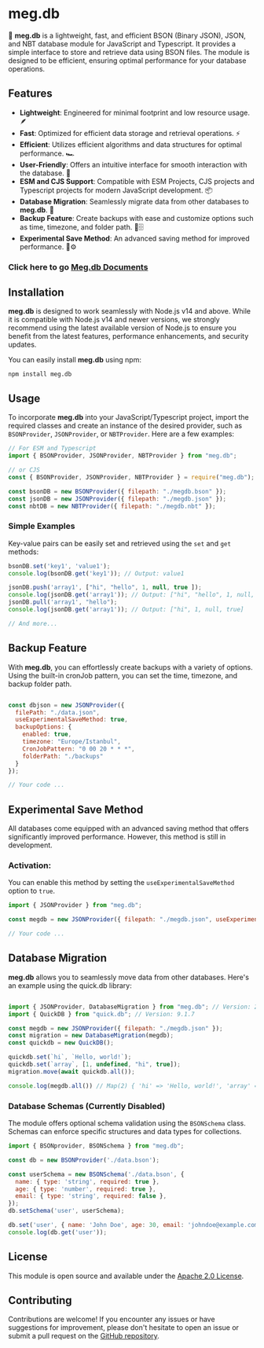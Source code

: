 # meg.db

🚀 **meg.db** is a lightweight, fast, and efficient BSON (Binary JSON), JSON, and NBT database module for JavaScript and Typescript. It provides a simple interface to store and retrieve data using BSON files. The module is designed to be efficient, ensuring optimal performance for your database operations.

## Features

- **Lightweight**: Engineered for minimal footprint and low resource usage. 🪶
- **Fast**: Optimized for efficient data storage and retrieval operations. ⚡
- **Efficient**: Utilizes efficient algorithms and data structures for optimal performance. 🏎️
- **User-Friendly**: Offers an intuitive interface for smooth interaction with the database. 🤝
- **ESM and CJS Support**: Compatible with ESM Projects, CJS projects and Typescript projects for modern JavaScript development. 📦
- **Database Migration**: Seamlessly migrate data from other databases to **meg.db**. 🔄
- **Backup Feature**: Create backups with ease and customize options such as time, timezone, and folder path. 📂🗄️
- **Experimental Save Method**: An advanced saving method for improved performance. 🔧⚙️

### Click here to go [Meg.db Documents](https://megdb.js.org/)

## Installation

**meg.db** is designed to work seamlessly with Node.js v14 and above. While it is compatible with Node.js v14 and newer versions, we strongly recommend using the latest available version of Node.js to ensure you benefit from the latest features, performance enhancements, and security updates.

You can easily install **meg.db** using npm:

```shell
npm install meg.db
```

## Usage

To incorporate **meg.db** into your JavaScript/Typescript project, import the required classes and create an instance of the desired provider, such as `BSONProvider`, `JSONProvider`, or `NBTProvider`. Here are a few examples:

```javascript
// For ESM and Typescript
import { BSONProvider, JSONProvider, NBTProvider } from "meg.db";

// or CJS
const { BSONProvider, JSONProvider, NBTProvider } = require("meg.db");

const bsonDB = new BSONProvider({ filepath: "./megdb.bson" });
const jsonDB = new JSONProvider({ filepath: "./megdb.json" });
const nbtDB = new NBTProvider({ filepath: "./megdb.nbt" });
```

### Simple Examples

Key-value pairs can be easily set and retrieved using the `set` and `get` methods:

```javascript
bsonDB.set('key1', 'value1');
console.log(bsonDB.get('key1')); // Output: value1

jsonDB.push('array1', ["hi", "hello", 1, null, true ]);
console.log(jsonDB.get('array1')); // Output: ["hi", "hello", 1, null, true]
jsonDB.pull('array1', "hello");
console.log(jsonDB.get('array1')); // Output: ["hi", 1, null, true]

// And more...
```

## Backup Feature

With **meg.db**, you can effortlessly create backups with a variety of options. Using the built-in cronJob pattern, you can set the time, timezone, and backup folder path.

```javascript

const dbjson = new JSONProvider({ 
  filePath: "./data.json", 
  useExperimentalSaveMethod: true,
  backupOptions: {
    enabled: true,
    timezone: "Europe/Istanbul",
    CronJobPattern: "0 00 20 * * *",
    folderPath: "./backups"
  }
});

// Your code ...

```

## Experimental Save Method

All databases come equipped with an advanced saving method that offers significantly improved performance. However, this method is still in development.

### Activation:

You can enable this method by setting the `useExperimentalSaveMethod` option to `true`.

```javascript
import { JSONProvider } from "meg.db";

const megdb = new JSONProvider({ filepath: "./megdb.json", useExperimentalSaveMethod: true });

// Your code ...
```

## Database Migration

**meg.db** allows you to seamlessly move data from other databases. Here's an example using the quick.db library:

```javascript

import { JSONProvider, DatabaseMigration } from "meg.db"; // Version: 2.1.0
import { QuickDB } from "quick.db"; // Version: 9.1.7

const megdb = new JSONProvider({ filepath: "./megdb.json" });
const migration = new DatabaseMigration(megdb);
const quickdb = new QuickDB();

quickdb.set(`hi`, `Hello, world!`);
quickdb.set(`array`, [1, undefined, "hi", true]);
migration.move(await quickdb.all());

console.log(megdb.all()) // Map(2) { 'hi' => 'Hello, world!', 'array' => [1, undefined, "hi", true] }

```

### Database Schemas (Currently Disabled)

The module offers optional schema validation using the `BSONSchema` class. Schemas can enforce specific structures and data types for collections.

```javascript
import { BSONprovider, BSONSchema } from "meg.db";

const db = new BSONProvider('./data.bson');

const userSchema = new BSONSchema('./data.bson', {
  name: { type: 'string', required: true },
  age: { type: 'number', required: true },
  email: { type: 'string', required: false },
});
db.setSchema('user', userSchema);

db.set('user', { name: 'John Doe', age: 30, email: 'johndoe@example.com' });
console.log(db.get('user'));
```

## License

This module is open source and available under the [Apache 2.0 License](http://www.apache.org/licenses/LICENSE-2.0).

## Contributing

Contributions are welcome! If you encounter any issues or have suggestions for improvement, please don't hesitate to open an issue or submit a pull request on the [GitHub repository](https://github.com/MegalithOffical/meg.db/issues).
